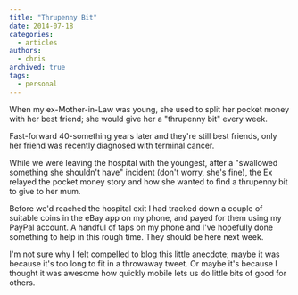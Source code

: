 ```yaml
---
title: "Thrupenny Bit"
date: 2014-07-18
categories:
  - articles
authors:
  - chris
archived: true
tags:
  - personal
---
```


When my ex-Mother-in-Law was young, she used to split her pocket money with her best friend; she would give her a "thrupenny bit" every week.

Fast-forward 40-something years later and they're still best friends, only her friend was recently diagnosed with terminal cancer.

While we were leaving the hospital with the youngest, after a "swallowed something she shouldn't have" incident (don't worry, she's fine), the Ex relayed the pocket money story and how she wanted to find a thrupenny bit to give to her mum.

Before we'd reached the hospital exit I had tracked down a couple of suitable coins in the eBay app on my phone, and payed for them using my PayPal account. A handful of taps on my phone and I've hopefully done something to help in this rough time. They should be here next week.

I'm not sure why I felt compelled to blog this little anecdote; maybe it was because it's too long to fit in a throwaway tweet. Or maybe it's because I thought it was awesome how quickly mobile lets us do little bits of good for others.
